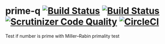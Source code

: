 # prime-q [![Build Status](https://travis-ci.org/henrikfredriksson/prime-q.svg?branch=master)](https://travis-ci.org/henrikfredriksson/prime-q) [![Build Status](https://scrutinizer-ci.com/g/henrikfredriksson/prime-q/badges/build.png?b=master)](https://scrutinizer-ci.com/g/henrikfredriksson/prime-q/build-status/master) [![Scrutinizer Code Quality](https://scrutinizer-ci.com/g/henrikfredriksson/prime-q/badges/quality-score.png?b=master)](https://scrutinizer-ci.com/g/henrikfredriksson/prime-q/?branch=master) [![CircleCI](https://circleci.com/gh/henrikfredriksson/prime-q.svg?style=svg)](https://circleci.com/gh/henrikfredriksson/prime-q)

Test if number is prime with Miller–Rabin primality test
